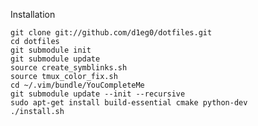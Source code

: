 Installation

    git clone git://github.com/d1eg0/dotfiles.git
    cd dotfiles
    git submodule init
    git submodule update
    source create_symblinks.sh
    source tmux_color_fix.sh
    cd ~/.vim/bundle/YouCompleteMe
    git submodule update --init --recursive
    sudo apt-get install build-essential cmake python-dev
    ./install.sh
